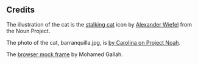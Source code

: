 ## Credits

The illustration of the cat is the [stalking cat](https://thenounproject.com/term/stalking-cat/504991/) icon by [Alexander Wiefel](https://thenounproject.com/alexander.wiefel/) from the Noun Project.

The photo of the cat, barranquilla.jpg, is [by Carolina on Project Noah](https://www.projectnoah.org/spottings/5391253).

The [browser mock frame](https://dribbble.com/shots/1750115-Flat-Browser-UI-Freebie) by Mohamed Gallah.
